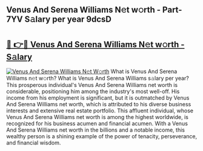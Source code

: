 ## Venus And Serena Williams N𝚎t w𝚘rth - Part-7YV S𝚊lary per year 9dcsD

# <h2><a href="http://gc3q9y.nevu.top/?p=Venus+And+Serena+Williams">🔗 👉🔴 Venus And Serena Williams N𝚎t w𝚘rth - S𝚊lary</a></h2>

[![Venus And Serena Williams N𝚎t W𝚘rth](https://i.imgur.com/Oavwk0R.jpeg)](http://gc3q9y.nevu.top/?p=Venus+And+Serena+Williams)
What is Venus And Serena Williams n𝚎t w𝚘rth? What is Venus And Serena Williams s𝚊lary per year?
This prosperous individual's Venus And Serena Williams net worth is considerable, positioning him among the industry's most well-off. His income from his employment is significant, but it is outmatched by Venus And Serena Williams net worth, which is attributed to his diverse business interests and extensive real estate portfolio. This affluent individual, whose Venus And Serena Williams net worth is among the highest worldwide, is recognized for his business acumen and financial acumen. With a Venus And Serena Williams net worth in the billions and a notable income, this wealthy person is a shining example of the power of tenacity, perseverance, and financial wisdom.
